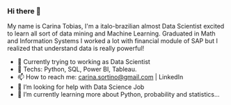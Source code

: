 ### Hi there 👋

My name is Carina Tobias, I'm a italo-brazilian almost Data Scientist excited to learn all sort of data mining and Machine Learning.
Graduated in Math and Information Systems I worked a lot with financial module of SAP but I realized that understand data is really powerful!

- 🔭 Currently trying to working as Data Scientist
- 👯 Techs: Python, SQL, Power BI, Tableau.
- 📫 How to reach me: carina.sortino@gmail.com | LinkedIn
- 🤔 I’m looking for help with Data Science Job
- 🌱 I’m currently learning more about Python, probability and statistics...

<!--
**CarinaTobias/CarinaTobias** is a ✨ _special_ ✨ repository because its `README.md` (this file) appears on your GitHub profile.
